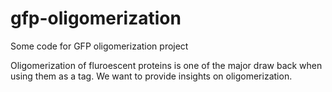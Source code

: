gfp-oligomerization
===================

Some code for GFP oligomerization project

Oligomerization of fluroescent proteins is one of the major draw back when using them as a tag. We want to provide insights on oligomerization.

